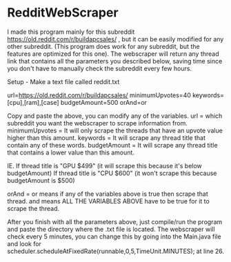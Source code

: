 # RedditWebScraper

I made this program mainly for this subreddit https://old.reddit.com/r/buildapcsales/ , but it can be easily modified for any other subreddit. (This program does work for any subreddit, but the features
are optimized for this one). The webscraper will return any thread link that contains all the parameters you described below, saving time since you don't have to manually check the subreddit every few hours.

Setup -
Make a text file called reddit.txt 

url=https://old.reddit.com/r/buildapcsales/
minimumUpvotes=40
keywords=[cpu],[ram],[case]
budgetAmount=500
orAnd=or

Copy and paste the above, you can modify any of the variables. 
url = which subreddit you want the webscraper to scrape information from.
minimumUpvotes = It will only scrape the threads that have an upvote value higher than this amount.
keywords = It will scrape any thread title that contain any of these words.
budgetAmount = It will scrape any thread title that contains a lower value than this amount. 

IE. If thread title is "GPU $499" (it will scrape this because it's below budgetAmount) 
If thread title is "CPU $600" (it won't scrape this because budgetAmount is $500)

orAnd = or means if any of the variables above is true then scrape that thread. and means ALL THE VARIABLES ABOVE have to be true for it to scrape the thread.

After you finish with all the parameters above, just compile/run the program and paste the directory where the .txt file is located. The webscraper will check every 5 minutes, you can change this by
going into the Main.java file and look for scheduler.scheduleAtFixedRate(runnable,0,5,TimeUnit.MINUTES); at line 26.
